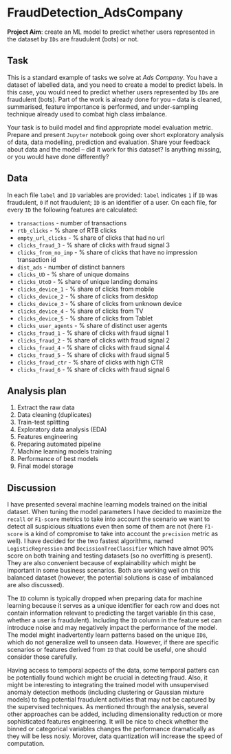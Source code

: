 # FraudDetection_AdsCompany
**Project Aim**: create an ML model to predict whether users represented in the dataset by `IDs` are fraudulent (bots) or not.

## Task
This is a standard example of tasks we solve at *Ads Company*. You have a dataset of labelled data, and you need to create a model to predict labels. In this case, you would need to predict whether users represented by `IDs` are fraudulent (bots). Part of the work is already done for you – data is cleaned, summarised, feature importance is performed, and under-sampling technique already used to combat high class imbalance.

Your task is to build model and find appropriate model evaluation metric. Prepare and present `Jupyter` notebook going over short exploratory analysis of data, data modelling, prediction and evaluation. Share your feedback about data and the model – did it work for this dataset? Is anything missing, or you would have done differently?

## Data
In each file `label` and `ID` variables are provided: `label` indicates `1` if `ID` was fraudulent, `0` if not fraudulent; `ID` is an identifier of a user. On each file, for every `ID` the following features are calculated:

- `transactions` - number of transactions
- `rtb_clicks` - % share of RTB clicks
- `empty_url_clicks` - % share of clicks that had no url
- `clicks_fraud_3` - % share of clicks with fraud signal 3
- `clicks_from_no_imp` - % share of clicks that have no impression transaction id
- `dist_ads` - number of distinct banners
- `clicks_UD` - % share of unique domains
- `clicks_UtoD` - % share of unique landing domains
- `clicks_device_1` - % share of clicks from mobile
- `clicks_device_2` - % share of clicks from desktop
- `clicks_device_3` - % share of clicks from unknown device
- `clicks_device_4` - % share of clicks from TV
- `clicks_device_5` - % share of clicks from Tablet
- `clicks_user_agents` - % share of distinct user agents
- `clicks_fraud_1` - % share of clicks with fraud signal 1
- `clicks_fraud_2` - % share of clicks with fraud signal 2
- `clicks_fraud_4` - % share of clicks with fraud signal 4
- `clicks_fraud_5` - % share of clicks with fraud signal 5
- `clicks_fraud_ctr` - % share of clicks with high CTR
- `clicks_fraud_6` - % share of clicks with fraud signal 6

## Analysis plan
1. Extract the raw data
2. Data cleaning (duplicates)
3. Train-test splitting
4. Exploratory data analysis (EDA)
5. Features engineering
6. Preparing automated pipeline
7. Machine learning models training
8. Performance of best models
9. Final model storage

## Discussion
I have presented several machine learning models trained on the initial dataset. When tuning the model parameters I have decided to maximize the `recall` or `F1-score` metrics to take into account the scenario we want to detect all suspicious situations even then some of them are not (here `F1-score` is a kind of compromise to take into account the `precision` metric as well). I have decided for the two fastest algorithms, named `LogisticRegression` and `DecissionTreeClassifier` which have almot 90% score on both training and testing datasets (so no overfitting is present). They are also convenient because of explainability which might be important in some business scenarios. Both are working well on this balanced dataset (however, the potential solutions is case of imbalanced are also discussed).

The `ID` column is typically dropped when preparing data for machine learning because it serves as a unique identifier for each row and does not contain information relevant to predicting the target variable (in this case, whether a user is fraudulent). Including the `ID` column in the feature set can introduce noise and may negatively impact the performance of the model. The model might inadvertently learn patterns based on the unique `ID`s, which do not generalize well to unseen data. However, if there are specific scenarios or features derived from `ID` that could be useful, one should consider those carefully.

Having access to temporal acpects of the data, some temporal patters can be potentially found wchich might be crucial in detecting fraud. Also, it might be interesting to integrating the trained model with unsupervised anomaly detection methods (including clustering or Gaussian mixture models) to flag potential fraudulent activities that may not be captured by the supervised techniques. As mentioned through the analysis, several other approaches can be added, including dimensionality reduction or more sophisticated features engineering. It will be nice to check whether the binned or categorical variables changes the performance dramatically as they will be less nosiy. Morover, data quantization will increase the speed of computation.
